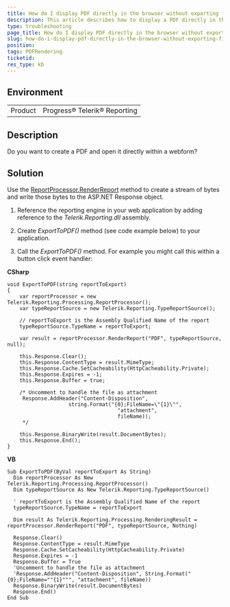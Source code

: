 ```yaml
---
title: How do I display PDF directly in the browser without exporting first?
description: This article describes how to display a PDF directly in the browser without exporting first.
type: troubleshooting
page_title: How do I display PDF directly in the browser without exporting first?
slug: how-do-i-display-pdf-directly-in-the-browser-without-exporting-first
position: 
tags: PDFRendering
ticketid: 
res_type: kb
---
```


## Environment
<table>
	<tr>
		<td>Product</td>
		<td>Progress® Telerik® Reporting </td>
	</tr>
</table>

## Description
Do you want to create a PDF and open it directly within a webform? 

## Solution
Use the [ReportProcessor.RenderReport](/api/telerik.reporting.processing.reportprocessor#collapsible-Telerik_Reporting_Processing_ReportProcessor_RenderReport_System_String_Telerik_Reporting_ReportSource_System_Collections_Hashtable_) method to create a stream of bytes and write those bytes to the ASP.NET Response object. 

1. Reference the reporting engine in your web application by adding reference to the *Telerik.Reporting.dll* assembly.

2. Create *ExportToPDF()* method (see code example below) to your application.

3. Call the *ExportToPDF()* method. For example you might call this within a button click event handler:

  **CSharp**
  ```CSharp
  void ExportToPDF(string reportToExport)
  {
      var reportProcessor = new Telerik.Reporting.Processing.ReportProcessor();
      var typeReportSource = new Telerik.Reporting.TypeReportSource();

      // reportToExport is the Assembly Qualified Name of the report
      typeReportSource.TypeName = reportToExport;

      var result = reportProcessor.RenderReport("PDF", typeReportSource, null);

      this.Response.Clear();
      this.Response.ContentType = result.MimeType;
      this.Response.Cache.SetCacheability(HttpCacheability.Private);
      this.Response.Expires = -1;
      this.Response.Buffer = true;

      /* Uncomment to handle the file as attachment
       Response.AddHeader("Content-Disposition",
                      string.Format("{0};FileName=\"{1}\"",
                                      "attachment",
                                      fileName));
       */

      this.Response.BinaryWrite(result.DocumentBytes);
      this.Response.End();
  }
  ```
  
  **VB**
  ```VB
  Sub ExportToPDF(ByVal reportToExport As String)
    Dim reportProcessor As New Telerik.Reporting.Processing.ReportProcessor()
    Dim typeReportSource As New Telerik.Reporting.TypeReportSource()

    ' reportToExport is the Assembly Qualified Name of the report
    typeReportSource.TypeName = reportToExport

    Dim result As Telerik.Reporting.Processing.RenderingResult = reportProcessor.RenderReport("PDF", typeReportSource, Nothing)

    Response.Clear()
    Response.ContentType = result.MimeType
    Response.Cache.SetCacheability(HttpCacheability.Private)
    Response.Expires = -1
    Response.Buffer = True
    'Uncomment to handle the file as attachment
    'Response.AddHeader("Content-Disposition", String.Format("{0};FileName=""{1}""", "attachment", fileName))
    Response.BinaryWrite(result.DocumentBytes)
    Response.End()
  End Sub
  ```
